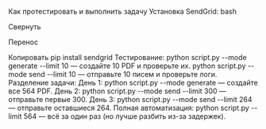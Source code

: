 Как протестировать и выполнить задачу
Установка SendGrid:
bash

Свернуть

Перенос

Копировать
pip install sendgrid
Тестирование:
python script.py --mode generate --limit 10 — создайте 10 PDF и проверьте их.
python script.py --mode send --limit 10 — отправьте 10 писем и проверьте логи.
Разделение задачи:
День 1: python script.py --mode generate — создайте все 564 PDF.
День 2: python script.py --mode send --limit 300 — отправьте первые 300.
День 3: python script.py --mode send --limit 264 — отправьте оставшиеся 264.
Полная автоматизация:
python script.py --limit 564 — всё за один раз (но лучше разбить из-за задержек).